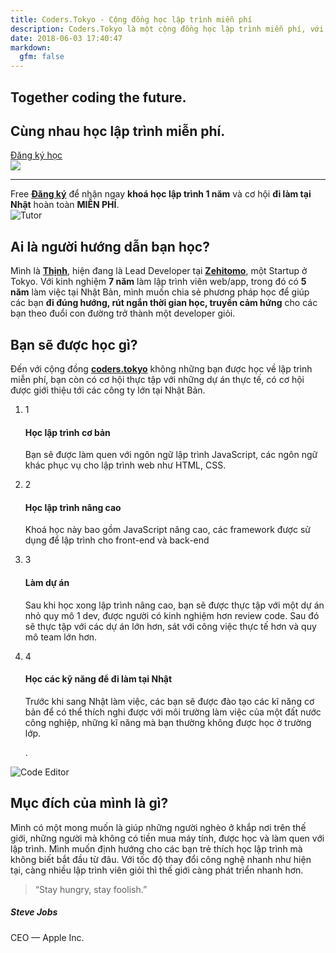 ```yaml
---
title: Coders.Tokyo - Cộng đồng học lập trình miễn phí
description: Coders.Tokyo là một cộng đồng học lập trình miễn phí, với mong muốn tất cả mọi người ở khắp nơi trên thế giới được học lập trình miễn phí.
date: 2018-06-03 17:40:47
markdown:
  gfm: false
---
```


<div class="main-container">
  <section class="cover height-80 text-center">
    <div class="container pos-vertical-center">
      <div class="row">
        <div class="col-md-6 col-lg-8">
          <h1 class="color--primary">Together coding the future.</h1>
          <h2 class="h1">Cùng nhau học lập trình miễn phí.</h2>
          <a class="btn btn--primary type--uppercase"
            href="http://school.coders.tokyo/register"
            target="_blank">
            <span class="btn__text">
              Đăng ký học
            </span>
          </a>
          <!--end of modal instance-->
        </div>
      </div>
      <!--end of row-->
    </div>
    <!--end of container-->
  </section>
  <img class="d-none" src="https://coders.tokyo/images/meta-cover.jpg" />
  <section class="cta cta-4 space--xxs unpad--bottom">
    <div class="container">
      <div class="row">
        <div class="col-md-12 text-center">
          <hr>
          <span class="label label--inline">Free</span>
          <span><a href="http://school.coders.tokyo/register" target="_blank"><b>Đăng ký</b></a> để nhận ngay <b class="color--primary-2">khoá học lập trình 1 năm</b> và cơ hội <b class="color--primary-2">đi làm tại Nhật</b> hoàn toàn <b class="color--primary-2">MIỄN PHÍ</b>.</span>
        </div>
      </div>
      <!--end of row-->
    </div>
    <!--end of container-->
  </section>

  <section class="switchable switchable--switch feature-large">
    <div class="container">
      <div class="row justify-content-around">
        <div class="col-md-6 col-12 text-center">
          <img alt="Tutor" class="border--round box-shadow-wide" src="/images/me.jpg" />
          <!--end video cover-->
        </div>
        <div class="col-md-6 col-lg-5">
          <div class="switchable__text">
            <h2>Ai là người hướng dẫn bạn học?</h2>
            <p class="lead">
              Mình là <a href="https://www.facebook.com/nhim175" target="_blank"><b>Thịnh</b></a>, hiện đang là Lead Developer tại <a href="https://www.zehitomo.com/en" target="_blank"><b>Zehitomo</b></a>, một Startup ở Tokyo. Với kinh nghiệm <b class="color--primary-2">7 năm</b> làm lập trình viên web/app, trong đó có <b class="color--primary-2">5 năm</b> làm việc tại Nhật Bản, mình muốn chia sẻ phương pháp học để giúp các bạn <b class="color--primary-2">đi đúng hướng, rút ngắn thời gian học, truyền cảm hứng</b> cho các bạn theo đuổi con đường trở thành một developer giỏi.
            </p>
          </div>
        </div>
      </div>
      <!--end of row-->
    </div>
    <!--end of container-->
  </section>

  <section class="bg--secondary">
    <div class="container">
      <div class="row justify-content-center pb-5">
        <div class="col-md-8">
          <h2 class="text-center">Bạn sẽ được học gì?</h2>
          <p class="lead">
            Đến với cộng đồng <a href="https://www.facebook.com/coders.tokyo" target="_blank"><b>coders.tokyo</b></a> không những bạn được học về lập trình miễn phí, bạn còn có cơ hội thực tập với những dự án thực tế, có cơ hội được giới thiệu tới các công ty lớn tại Nhật Bản.
          </p>
        </div>
      </div>
      <div class="row justify-content-between">
        <div class="col-md-6 col-lg-5">
          <ol class="process-3">
            <li class="process_item">
              <div class="process__number">
                <span>1</span>
              </div>
              <div class="process__body">
                <h4>Học lập trình cơ bản</h4>
                <p>
                  Bạn sẽ được làm quen với ngôn ngữ lập trình JavaScript, các ngôn ngữ khác phục vụ cho lập trình web như HTML, CSS.
                </p>
              </div>
            </li>
            <li class="process_item">
              <div class="process__number">
                <span>2</span>
              </div>
              <div class="process__body">
                <h4>Học lập trình nâng cao</h4>
                <p>
                  Khoá học này bao gồm JavaScript nâng cao, các framework được sử dụng để lập trình cho front-end và back-end
                </p>
              </div>
            </li>
            <li class="process_item">
              <div class="process__number">
                <span>3</span>
              </div>
              <div class="process__body">
                <h4>Làm dự án</h4>
                <p>
                  Sau khi học xong lập trình nâng cao, bạn sẽ được thực tập với một dự án nhỏ quy mô 1 dev, được người có kinh nghiệm hơn review code. Sau đó sẽ thực tập với các dự án lớn hơn, sát với công việc thực tế hơn và quy mô team lớn hơn.
                </p>
              </div>
            </li>
            <li class="process_item">
              <div class="process__number">
                <span>4</span>
              </div>
              <div class="process__body">
                <h4>Học các kỹ năng để đi làm tại Nhật</h4>
                <p>
                  Trước khi sang Nhật làm việc, các bạn sẽ được đào tạo các kĩ năng cơ bản để có thể thích nghi được với môi trường làm việc của một đất nước công nghiệp, những kĩ năng mà bạn thường không được học ở trường lớp.
                </p>.
              </div>
            </li>
          </ol>
        </div>
        <div class="col-md-6 hidden-xs text-center">
          <img alt="Code Editor" src="/images/code-editor.svg" class="border--round box-shadow-wide" />
        </div>
      </div>
      <!--end of row-->
    </div>
  </section>

  <section class="pb-0">
    <div class="container">
      <div class="row justify-content-center pb-5">
        <div class="col-md-8">
          <h2 class="text-center">Mục đích của mình là gì?</h2>
          <p class="lead">
            Mình có một mong muốn là giúp những người nghèo ở khắp nơi trên thế giới, những người mà không có tiền mua máy tính, được học và làm quen với lập trình. Mình muốn định hướng cho các bạn trẻ thích học lập trình mà không biết bắt đầu từ đâu. Với tốc độ thay đổi công nghệ nhanh như hiện tại, càng nhiều lập trình viên giỏi thì thế giới càng phát triển nhanh hơn.
          </p>
          <div class="testimonial text-center">
            <blockquote>
                “Stay hungry, stay foolish.”
            </blockquote>
            <h5>Steve Jobs</h5>
            <span>CEO — Apple Inc.</span>
          </div>
        </div>
      </div>
    </div>
  </section>
</div>
